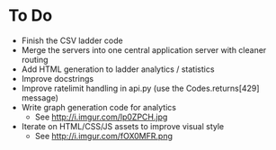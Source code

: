 To Do
=====

* Finish the CSV ladder code
* Merge the servers into one central application server with cleaner routing
* Add HTML generation to ladder analytics / statistics
* Improve docstrings
* Improve ratelimit handling in api.py (use the Codes.returns[429] message)
* Write graph generation code for analytics
  * See http://i.imgur.com/lp0ZPCH.jpg
* Iterate on HTML/CSS/JS assets to improve visual style
  * See http://i.imgur.com/fOX0MFR.png
